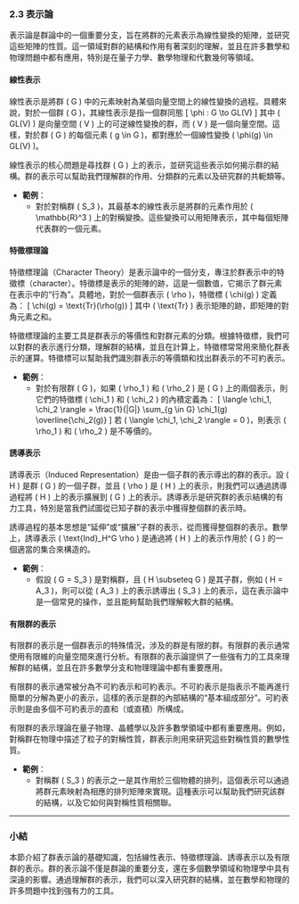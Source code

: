 ### 2.3 表示論

表示論是群論中的一個重要分支，旨在將群的元素表示為線性變換的矩陣，並研究這些矩陣的性質。這一領域對群的結構和作用有著深刻的理解，並且在許多數學和物理問題中都有應用，特別是在量子力學、數學物理和代數幾何等領域。

#### 線性表示

線性表示是將群 \( G \) 中的元素映射為某個向量空間上的線性變換的過程。具體來說，對於一個群 \( G \)，其線性表示是指一個群同態
\[
\phi : G \to GL(V)
\]
其中 \( GL(V) \) 是向量空間 \( V \) 上的可逆線性變換的群，而 \( V \) 是一個向量空間。這樣，對於群 \( G \) 的每個元素 \( g \in G \)，都對應於一個線性變換 \( \phi(g) \in GL(V) \)。

線性表示的核心問題是尋找群 \( G \) 上的表示，並研究這些表示如何揭示群的結構。群的表示可以幫助我們理解群的作用、分類群的元素以及研究群的共軛類等。

- **範例**：
  - 對於對稱群 \( S_3 \)，其最基本的線性表示是將群的元素作用於 \( \mathbb{R}^3 \) 上的對稱變換。這些變換可以用矩陣表示，其中每個矩陣代表群的一個元素。

#### 特徵標理論

特徵標理論（Character Theory）是表示論中的一個分支，專注於群表示中的特徵標（character）。特徵標是表示的矩陣的跡，這是一個數值，它揭示了群元素在表示中的“行為”。具體地，對於一個群表示 \( \rho \)，特徵標 \( \chi(g) \) 定義為：
\[
\chi(g) = \text{Tr}(\rho(g))
\]
其中 \( \text{Tr} \) 表示矩陣的跡，即矩陣的對角元素之和。

特徵標理論的主要工具是群表示的等價性和對群元素的分類。根據特徵標，我們可以對群的表示進行分類，理解群的結構，並且在計算上，特徵標常常用來簡化群表示的運算。特徵標可以幫助我們識別群表示的等價類和找出群表示的不可約表示。

- **範例**：
  - 對於有限群 \( G \)，如果 \( \rho_1 \) 和 \( \rho_2 \) 是 \( G \) 上的兩個表示，則它們的特徵標 \( \chi_1 \) 和 \( \chi_2 \) 的內積定義為：
  \[
  \langle \chi_1, \chi_2 \rangle = \frac{1}{|G|} \sum_{g \in G} \chi_1(g) \overline{\chi_2(g)}
  \]
  若 \( \langle \chi_1, \chi_2 \rangle = 0 \)，則表示 \( \rho_1 \) 和 \( \rho_2 \) 是不等價的。

#### 誘導表示

誘導表示（Induced Representation）是由一個子群的表示導出的群的表示。設 \( H \) 是群 \( G \) 的一個子群，並且 \( \rho \) 是 \( H \) 上的表示，則我們可以通過誘導過程將 \( H \) 上的表示擴展到 \( G \) 上的表示。誘導表示是研究群的表示結構的有力工具，特別是當我們試圖從已知子群的表示中獲得整個群的表示時。

誘導過程的基本思想是“延伸”或“擴展”子群的表示，從而獲得整個群的表示。數學上，誘導表示 \( \text{Ind}_H^G \rho \) 是通過將 \( H \) 上的表示作用於 \( G \) 的一個適當的集合來構造的。

- **範例**：
  - 假設 \( G = S_3 \) 是對稱群，且 \( H \subseteq G \) 是其子群，例如 \( H = A_3 \)，則可以從 \( A_3 \) 上的表示誘導出 \( S_3 \) 上的表示，這在表示論中是一個常見的操作，並且能夠幫助我們理解較大群的結構。

#### 有限群的表示

有限群的表示是一個群表示的特殊情況，涉及的群是有限的群。有限群的表示通常使用有限維的向量空間來進行分析。有限群的表示論提供了一些強有力的工具來理解群的結構，並且在許多數學分支和物理理論中都有重要應用。

有限群的表示通常被分為不可約表示和可約表示。不可約表示是指表示不能再進行簡單的分解為更小的表示，這樣的表示是群的內部結構的“基本組成部分”。可約表示則是由多個不可約表示的直和（或直積）所構成。

有限群的表示理論在量子物理、晶體學以及許多數學領域中都有重要應用。例如，對稱群在物理中描述了粒子的對稱性質，群表示則用來研究這些對稱性質的數學性質。

- **範例**：
  - 對稱群 \( S_3 \) 的表示之一是其作用於三個物體的排列，這個表示可以通過將群元素映射為相應的排列矩陣來實現。這種表示可以幫助我們研究該群的結構，以及它如何與對稱性質相關聯。

---

### 小結

本節介紹了群表示論的基礎知識，包括線性表示、特徵標理論、誘導表示以及有限群的表示。群的表示論不僅是群論的重要分支，還在多個數學領域和物理學中具有深遠的影響。通過理解群的表示，我們可以深入研究群的結構，並在數學和物理的許多問題中找到強有力的工具。
